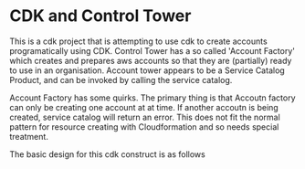 # CDK and Control Tower

This is a cdk project that is attempting to use cdk to create accounts programatically using CDK. 
Control Tower has a so called 'Account Factory' which creates and prepares aws accounts so that they are (partially) ready to use in an organisation.   Account tower appears to be a Service Catalog Product, and can be invoked by calling the service catalog. 

Account Factory has some quirks.  The primary thing is that Accoutn factory can only be creating one account at at time.  If another accoutn is being created, service catalog will return an error.   This does not fit the normal pattern for resource creating with Cloudformation and so needs special treatment. 

The basic design for this cdk construct is as follows